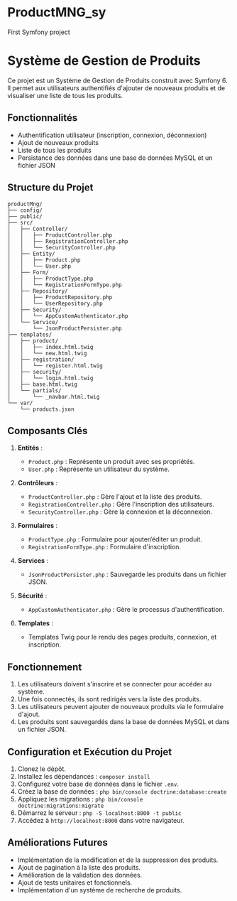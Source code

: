 # ProductMNG_sy
First Symfony project

# Système de Gestion de Produits

Ce projet est un Système de Gestion de Produits construit avec Symfony 6. Il permet aux utilisateurs authentifiés d'ajouter de nouveaux produits et de visualiser une liste de tous les produits.

## Fonctionnalités

- Authentification utilisateur (inscription, connexion, déconnexion)
- Ajout de nouveaux produits
- Liste de tous les produits
- Persistance des données dans une base de données MySQL et un fichier JSON

## Structure du Projet

```
productMng/
├── config/
├── public/
├── src/
│   ├── Controller/
│   │   ├── ProductController.php
│   │   ├── RegistrationController.php
│   │   └── SecurityController.php
│   ├── Entity/
│   │   ├── Product.php
│   │   └── User.php
│   ├── Form/
│   │   ├── ProductType.php
│   │   └── RegistrationFormType.php
│   ├── Repository/
│   │   ├── ProductRepository.php
│   │   └── UserRepository.php
│   ├── Security/
│   │   └── AppCustomAuthenticator.php
│   └── Service/
│       └── JsonProductPersister.php
├── templates/
│   ├── product/
│   │   ├── index.html.twig
│   │   └── new.html.twig
│   ├── registration/
│   │   └── register.html.twig
│   ├── security/
│   │   └── login.html.twig
│   ├── base.html.twig
│   └── partials/
│       └── _navbar.html.twig
└── var/
    └── products.json
```

## Composants Clés

1. **Entités** : 
   - `Product.php` : Représente un produit avec ses propriétés.
   - `User.php` : Représente un utilisateur du système.

2. **Contrôleurs** :
   - `ProductController.php` : Gère l'ajout et la liste des produits.
   - `RegistrationController.php` : Gère l'inscription des utilisateurs.
   - `SecurityController.php` : Gère la connexion et la déconnexion.

3. **Formulaires** :
   - `ProductType.php` : Formulaire pour ajouter/éditer un produit.
   - `RegistrationFormType.php` : Formulaire d'inscription.

4. **Services** :
   - `JsonProductPersister.php` : Sauvegarde les produits dans un fichier JSON.

5. **Sécurité** :
   - `AppCustomAuthenticator.php` : Gère le processus d'authentification.

6. **Templates** :
   - Templates Twig pour le rendu des pages produits, connexion, et inscription.

## Fonctionnement

1. Les utilisateurs doivent s'inscrire et se connecter pour accéder au système.
2. Une fois connectés, ils sont redirigés vers la liste des produits.
3. Les utilisateurs peuvent ajouter de nouveaux produits via le formulaire d'ajout.
4. Les produits sont sauvegardés dans la base de données MySQL et dans un fichier JSON.

## Configuration et Exécution du Projet

1. Clonez le dépôt.
2. Installez les dépendances : `composer install`
3. Configurez votre base de données dans le fichier `.env`.
4. Créez la base de données : `php bin/console doctrine:database:create`
5. Appliquez les migrations : `php bin/console doctrine:migrations:migrate`
6. Démarrez le serveur : `php -S localhost:8000 -t public`
7. Accédez à `http://localhost:8000` dans votre navigateur.

## Améliorations Futures

- Implémentation de la modification et de la suppression des produits.
- Ajout de pagination à la liste des produits.
- Amélioration de la validation des données.
- Ajout de tests unitaires et fonctionnels.
- Implémentation d'un système de recherche de produits.
```
